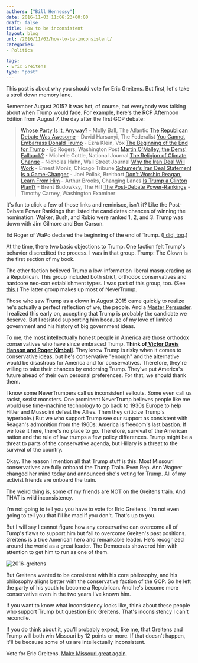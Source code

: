 ```yaml
---
authors: ["Bill Hennessy"]
date: 2016-11-03 11:06:23+00:00
draft: false
title: How to be inconsistent
layout: blog
url: /2016/11/03/how-to-be-inconsistent/
categories:
- Politics

tags:
- Eric Greitens
type: "post"
---
```


This post is about why you should vote for Eric Greitens. But first, let's take a stroll down memory lane.

Remember August 2015? It was hot, of course, but everybody was talking about when Trump would fade. For example, here's the RCP Afternoon Edition from August 7, the day after the first GOP debate:



> [Whose Party Is It, Anyway?](https://www.realclearpolitics.com/2015/08/07/whose_party_is_it_anyway_362893.html) - Molly Ball, The Atlantic
[The Republican Debate Was Awesome](https://www.realclearpolitics.com/2015/08/07/the_republican_debate_was_awesome_362877.html) - David Harsanyi, The Federalist
[You Cannot Embarrass Donald Trump](https://www.realclearpolitics.com/2015/08/07/you_cannot_embarrass_donald_trump_362871.html) - Ezra Klein, Vox
[The Beginning of the End for Trump](https://www.realclearpolitics.com/2015/08/07/the_beginning_of_the_end_for_trump_362891.html) - Ed Rogers, Washington Post
[Martin O'Malley, the Dems' Fallback?](https://www.realclearpolitics.com/2015/08/07/martin_o039malley_the_dems039_fallback_362533.html) - Michelle Cottle, National Journal
[The Religion of Climate Change](https://www.realclearpolitics.com/2015/08/07/the_religion_of_climate_change_362880.html) - Nicholas Hahn, Wall Street Journal
[Why the Iran Deal Will Work](https://www.realclearpolitics.com/2015/08/07/why_the_iran_deal_will_work_362857.html) - Ernest Moniz, Chicago Tribune
[Schumer's Iran Deal Statement Is a Game-Changer](https://www.realclearpolitics.com/2015/08/07/schumer039s_iran_deal_statement_is_a_game-changer_362882.html) - Joel Pollak, Breitbart
[Don't Worship Reagan, Learn From Him](https://www.realclearpolitics.com/video/changing_lanes/2015/08/08/dont_worship_reagan_learn_from_him.html) - Arthur Brooks, Changing Lanes
[Is Trump a Clinton Plant?](https://www.realclearpolitics.com/2015/08/07/is_trump_a_clinton_plant_362837.html) - Brent Budowksy, The Hill
[The Post-Debate Power-Rankings](https://www.realclearpolitics.com/2015/08/07/the_post-debate_power-rankings_362855.html) - Timothy Carney, Washington Examiner



It's fun to click a few of those links and reminisce, isn't it? Like the Post-Debate Power Rankings that listed the candidates chances of winning the nomination. Walker, Bush, and Rubio were ranked 1, 2, and 3. Trump was down with Jim Gilmore and Ben Carson.

Ed Roger of WaPo declared the beginning of the end of Trump. ([I did, too](https://hennessysview.com/2015/08/08/what-good-issued-from-the-candidate-debate/).)

At the time, there two basic objections to Trump. One faction felt Trump's behavior discredited the process. I was in that group. Trump: The Clown is the first section of my book.

The other faction believed Trump a low-information liberal masquerading as a Republican. This group included both strict, orthodox conservatives and hardcore neo-con establishment types. I was part of this group, too. (See [this](https://hennessysview.com/2015/09/10/trump-the-final-nail-in-the-conservative-coffin/).) The latter group makes up most of NeverTrump.

Those who saw Trump as a clown in August 2015 came quickly to realize he's actually a perfect reflection of we, the people. And a [Master Persuader](https://blog.dilbert.com/post/139541975641/the-trump-master-persuader-index-and-reading-list). I realized this early on, accepting that Trump is probably the candidate we deserve. But I resisted supporting him because of my love of limited government and his history of big government ideas.

To me, the most intellectually honest people in America are those orthodox conservatives who have since embraced Trump. **Think of[ Victor Davis Hanson and Roger Kimball](https://pjmedia.com/rogerkimball/2016/11/02/trump-derangement-syndrome-schoenfeld-edition/)**. They know Trump is risky when it comes to conservative ideas, but he's conservative "enough" and the alternative would be disastrous for America and for conservatives. Therefore, they're willing to take their chances by endorsing Trump. They've put America's future ahead of their own personal preferences. For that, we should thank them.

I know some NeverTrumpers call us inconsistent sellouts. Some even call us racist, sexist monsters. One prominent NeverTrump believes people like me would use time-machine technology to go back to 1930s Europe to help Hitler and Mussolini defeat the Allies. Then they criticize Trump's hyperbole.) But we who support Trump see our support as consistent with Reagan's admonition from the 1960s: America is freedom's last bastion. If we lose it here, there's no place to go. Therefore, survival of the American nation and the rule of law trumps a few policy differences. Trump might be a threat to parts of the conservative agenda, but Hillary is a threat to the survival of the country.

Okay. The reason I mention all that Trump stuff is this: Most Missouri conservatives are fully onboard the Trump Train. Even Rep. Ann Wagner changed her mind today and announced she's voting for Trump. All of my activist friends are onboard the train.

The weird thing is, some of my friends are NOT on the Greitens train. And THAT is wild inconsistency.

I'm not going to tell you you have to vote for Eric Greitens. I'm not even going to tell you that I'll be mad if you don't. That's up to you.

But I will say I cannot figure how any conservative can overcome all of Tump's flaws to support him but fail to overcome Greiten's past positions. Greitens is a true American hero and remarkable leader. He's recognized around the world as a great leader. The Democrats showered him with attention to get him to run as one of them.

![2016-greitens](https://hennessysview.com/wp-content/uploads/2016/08/2016-greitens.jpg)


But Greitens wanted to be consistent with his core philosophy, and his philosophy aligns better with the conservative faction of the GOP. So he left the party of his youth to become a Republican. And he's become more conservative even in the two years I've known him.

If you want to know what inconsistency looks like, think about these people who support Trump but question Eric Greitens. That's inconsistency I can't reconcile.

If you do think about it, you'll probably expect, like me, that Greitens and Trump will both win Missouri by 12 points or more. If that doesn't happen, it'll be because some of us are intellectually inconsistent.

Vote for Eric Greitens. [Make Missouri great again](https://hennessysview.com/2016/10/30/make-missouri-great-again-greitens-for-governor/).




